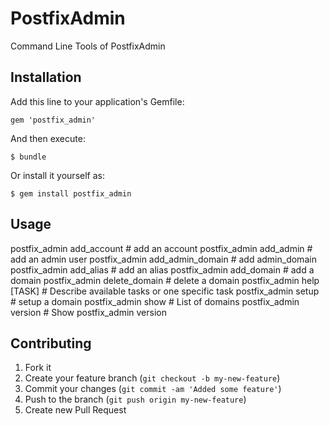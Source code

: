 # PostfixAdmin

Command Line Tools of PostfixAdmin

## Installation

Add this line to your application's Gemfile:

    gem 'postfix_admin'

And then execute:

    $ bundle

Or install it yourself as:

    $ gem install postfix_admin

## Usage

  postfix_admin add_account       # add an account
  postfix_admin add_admin         # add an admin user
  postfix_admin add_admin_domain  # add admin_domain
  postfix_admin add_alias         # add an alias
  postfix_admin add_domain        # add a domain
  postfix_admin delete_domain     # delete a domain
  postfix_admin help [TASK]       # Describe available tasks or one specific task
  postfix_admin setup             # setup a domain
  postfix_admin show              # List of domains
  postfix_admin version           # Show postfix_admin version

## Contributing

1. Fork it
2. Create your feature branch (`git checkout -b my-new-feature`)
3. Commit your changes (`git commit -am 'Added some feature'`)
4. Push to the branch (`git push origin my-new-feature`)
5. Create new Pull Request
